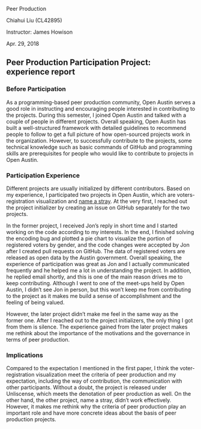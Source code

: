 Peer Production

Chiahui Liu (CL42895)

Instructor: James Howison

Apr. 29, 2018

## Peer Production Participation Project: experience report

### Before Participation
As a programming-based peer production community, Open Austin serves a good role in instructing and encouraging people interested in contributing to the projects. During this semester, I joined Open Austin and talked with a couple of people in different projects. Overall speaking, Open Austin has built a well-structured framework with detailed guidelines to recommend people to follow to get a full picture of how open-sourced projects work in the organization. However, to successfully contribute to the projects, some technical knowledge such as basic commands of GitHub and programming skills are prerequisites for people who would like to contribute to projects in Open Austin.

### Participation Experience
Different projects are usually initialized by different contributors. Based on my experience, I participated two projects in Open Austin, which are voters-registration visualization and [name a stray](https://github.com/open-austin/project-ideas/issues/123). At the very first, I reached out the project initializer by creating an issue on GitHub separately for the two projects. 

In the former project, I received Jon’s reply in short time and I started working on the code according to my interests. In the end, I finished solving the encoding bug and plotted a pie chart to visualize the portion of registered voters by gender, and the code changes were accepted by Jon after I created pull requests on GitHub. The data of registered voters are released as open data by the Austin government. Overall speaking, the experience of participation was great as Jon and I actually communicated frequently and he helped me a lot in understanding the project. In addition, he replied email shortly, and this is one of the main reason drives me to keep contributing. Although I went to one of the meet-ups held by Open Austin, I didn’t see Jon in person, but this won’t keep me from contributing to the project as it makes me build a sense of accomplishment and the feeling of being valued.

However, the later project didn’t make me feel in the same way as the former one. After I reached out to the project initializers, the only thing I got from them is silence. The experience gained from the later project makes me rethink about the importance of the motivations and the governance in terms of peer production.

### Implications
Compared to the expectation I mentioned in the first paper, I think the voter-registration visualization meet the criteria of peer production and my expectation, including the way of contribution, the communication with other participants. Without a doubt, the project is released under Unliscense, which meets the denotation of peer production as well. On the other hand, the other project, name a stray, didn’t work effectively. However, it makes me rethink why the criteria of peer production play an important role and have more concrete ideas about the basis of peer production projects.
